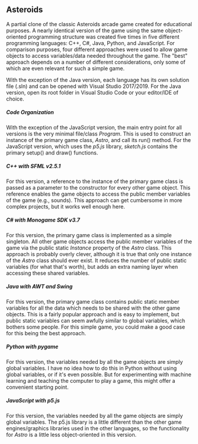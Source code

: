 ## Asteroids
A partial clone of the classic Asteroids arcade game created for educational purposes. A nearly identical version of the game using the same object-oriented programming structure was created five times in five different programming languages: C++, C#, Java, Python, and JavaScript. For comparison purposes, four different approaches were used to allow game objects to access variables/data needed throughout the game. The "best" approach depends on a number of different considerations, only some of which are even relevant for such a simple game.

With the exception of the Java version, each language has its own solution file (.sln) and can be opened with Visual Studio 2017/2019. For the Java version, open its root folder in Visual Studio Code or your editor/IDE of choice.

##### Code Organization
With the exception of the JavaScript version, the main entry point for all versions is the very minimal file/class _Program_. This is used to construct an instance of the primary game class, _Astro_, and call its run() method. For the JavaScript version, which uses the _p5.js_ library, _sketch.js_ contains the primary setup() and draw() functions.

##### C++ with SFML v2.5.1

For this version, a reference to the instance of the primary game class is passed as a parameter to the constructor for every other game object. This reference enables the game objects to access the public member variables of the game (e.g., sounds). This approach can get cumbersome in more complex projects, but it works well enough here.

##### C# with Monogame SDK v3.7

For this version, the primary game class is implemented as a simple singleton. All other game objects access the public member variables of the game via the public static _Instance_ property of the _Astro_ class. This approach is probably overly clever, although it is true that only one instance of the _Astro_ class should ever exist. It reduces the number of public static variables (for what that's worth), but adds an extra naming layer when accessing these shared variables.

##### Java with AWT and Swing

For this version, the primary game class contains public static member variables for all the data which needs to be shared with the other game objects. This is a fairly popular approach and is easy to implement, but public static variables can seem awfully similar to global variables, which bothers some people. For this simple game, you could make a good case for this being the best approach.

##### Python with pygame

For this version, the variables needed by all the game objects are simply global variables. I have no idea how to do this in Python without using global variables, or if it's even possible. But for experimenting with machine learning and teaching the computer to play a game, this might offer a convenient starting point. 

##### JavaScript with p5.js

For this version, the variables needed by all the game objects are simply global variables. The p5.js library is a little different than the other game engines/graphics libraries used in the other languages, so the functionality for _Astro_ is a little less object-oriented in this version.
